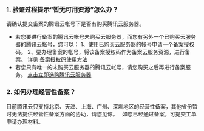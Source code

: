 

### 1. 验证过程提示“暂无可用资源”怎么办？

请确认提交备案的腾讯云帐号下是否有购买腾讯云服务器。
- 若您要进行备案的腾讯云帐号未购买云服务器，而您有另外一个已购买云服务器的腾讯云帐号，您可以：
1、使用已购买云服务器的帐号申请一个备案授权码。
2、要办理备案的帐号，将该备案授权码作为备案云服务资源，进行备案。 详见 [备案授权码使用方法](https://www.qcloud.com/document/product/243/646)
- 若您只有唯一的未购买云服务器的腾讯云帐号，请您购买之后再进行备案服务。 [点击立即选购腾讯云服务器](https://www.qcloud.com/product/cvm)


### 2. 如何办理经营性备案？

目前腾讯云只支持北京、天津、上海、广州、深圳地区的经营性备案，其他省份暂时无法提供经营性备案方面的协助，请您见谅。　
如您已经通过备案，可提交工单申请办理材料。

